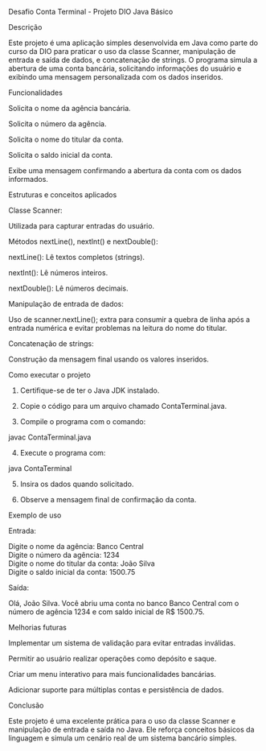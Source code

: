 Desafio Conta Terminal - Projeto DIO Java Básico

Descrição

Este projeto é uma aplicação simples desenvolvida em Java como parte do curso da DIO para praticar o uso da classe Scanner, manipulação de entrada e saída de dados, e concatenação de strings. O programa simula a abertura de uma conta bancária, solicitando informações do usuário e exibindo uma mensagem personalizada com os dados inseridos.

Funcionalidades

Solicita o nome da agência bancária.

Solicita o número da agência.

Solicita o nome do titular da conta.

Solicita o saldo inicial da conta.

Exibe uma mensagem confirmando a abertura da conta com os dados informados.


Estruturas e conceitos aplicados

Classe Scanner:

Utilizada para capturar entradas do usuário.


Métodos nextLine(), nextInt() e nextDouble():

nextLine(): Lê textos completos (strings).

nextInt(): Lê números inteiros.

nextDouble(): Lê números decimais.


Manipulação de entrada de dados:

Uso de scanner.nextLine(); extra para consumir a quebra de linha após a entrada numérica e evitar problemas na leitura do nome do titular.


Concatenação de strings:

Construção da mensagem final usando os valores inseridos.



Como executar o projeto

1. Certifique-se de ter o Java JDK instalado.


2. Copie o código para um arquivo chamado ContaTerminal.java.


3. Compile o programa com o comando:

javac ContaTerminal.java


4. Execute o programa com:

java ContaTerminal


5. Insira os dados quando solicitado.


6. Observe a mensagem final de confirmação da conta.



Exemplo de uso

Entrada:

Digite o nome da agência: Banco Central  
Digite o número da agência: 1234  
Digite o nome do titular da conta: João Silva  
Digite o saldo inicial da conta: 1500.75

Saída:

Olá, João Silva. Você abriu uma conta no banco Banco Central com o número de agência 1234 e com saldo inicial de R$ 1500.75.

Melhorias futuras

Implementar um sistema de validação para evitar entradas inválidas.

Permitir ao usuário realizar operações como depósito e saque.

Criar um menu interativo para mais funcionalidades bancárias.

Adicionar suporte para múltiplas contas e persistência de dados.


Conclusão

Este projeto é uma excelente prática para o uso da classe Scanner e manipulação de entrada e saída no Java. Ele reforça conceitos básicos da linguagem e simula um cenário real de um sistema bancário simples.
